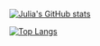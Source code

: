 [![Julia's GitHub stats](https://github-readme-stats.vercel.app/api?username=julianikulski&hide=prs&count_private=true&show_icons=true&theme=algolia)](https://github.com/julianikulski/github-readme-stats)

[![Top Langs](https://github-readme-stats.vercel.app/api/top-langs/?username=julianikulski&layout=compact)](https://github.com/julianikulski/github-readme-stats)
